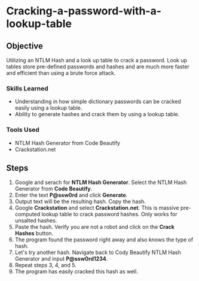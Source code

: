 # Cracking-a-password-with-a-lookup-table

## Objective

 Utilizing an NTLM Hash and a look up table to crack a password. Look up tables store pre-defined passwords and hashes and are much more faster and efficient than using a brute force attack. 


### Skills Learned

- Understanding in how simple dictionary passwords can be cracked easily using a lookup table. 
- Ability to generate hashes and crack them by using a lookup table. 

### Tools Used

- NTLM Hash Generator from Code Beautify
- Crackstation.net


## Steps
1. Google and serach for **NTLM Hash Generator**. Select the NTLM Hash Generator from **Code Beautify**.
2. Enter the text **P@ssw0rd** and click <b>Generate</b>. 
3. Output text will be the resulting hash. Copy the hash.
4. Google **Crackstation** and select **Crackstation.net**. This is massive pre-computed lookup table to crack password hashes. Only works for unsalted hashes.
5. Paste the hash. Verify you are not a robot and click on the <b>Crack Hashes</b> button.
6. The program found the password right away and also knows the type of hash.
7. Let's try another hash. Navigate back to Cody Beautify NTLM Hash Generator and input **P@ssw0rd1234**.
8. Repeat steps 3, 4, and 5.
9. The program has easily cracked this hash as well. 

